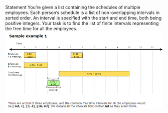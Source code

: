 Statement
You’re given a list containing the schedules of multiple employees. Each person’s schedule is a list of non-overlapping intervals in sorted order. An interval is specified with the start and end time, both being positive integers. Your task is to find the list of finite intervals representing the free time for all the employees.
![alt text](image.png)


